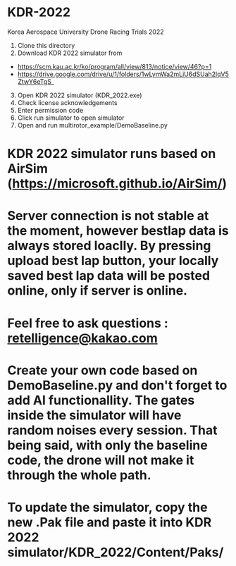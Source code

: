 # KDR-2022
 Korea Aerospace University Drone Racing Trials 2022
 
 1. Clone this directory
 2. Download KDR 2022 simulator from 
   - https://scm.kau.ac.kr/ko/program/all/view/813/notice/view/46?p=1
   - https://drive.google.com/drive/u/1/folders/1wLymWa2mLiU6dSUah2lqV5ZtwY6eTgS_
 3. Open KDR 2022 simulator (KDR_2022.exe)
 5. Check license acknowledgements
 6. Enter permission code
 7. Click run simulator to open simulator 
 8. Open and run multirotor_example/DemoBaseline.py

# KDR 2022 simulator runs based on AirSim (https://microsoft.github.io/AirSim/)
# Server connection is not stable at the moment, however bestlap data is always stored loaclly. By pressing upload best lap button, your locally saved best lap data will be posted online, only if server is online.
# Feel free to ask questions : retelligence@kakao.com

# Create your own code based on DemoBaseline.py and don't forget to add AI functionallity. The gates inside the simulator will have random noises every session. That being said, with only the baseline code, the drone will not make it through the whole path.

# To update the simulator, copy the new .Pak file and paste it into KDR 2022 simulator/KDR_2022/Content/Paks/
